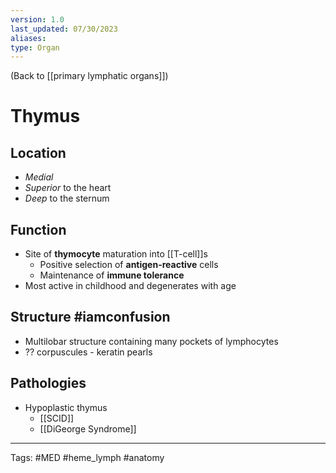 ```yaml
---
version: 1.0
last_updated: 07/30/2023
aliases: 
type: Organ
---
```


(Back to [[primary lymphatic organs]])

# Thymus

## Location
- _Medial_
- _Superior_ to the heart
- _Deep_ to the sternum
## Function
- Site of **thymocyte** maturation into [[T-cell]]s
	- Positive selection of **antigen-reactive** cells
	- Maintenance of **immune tolerance**
- Most active in childhood and degenerates with age
## Structure #iamconfusion 
- Multilobar structure containing many pockets of lymphocytes
- ?? corpuscules - keratin pearls

## Pathologies
- Hypoplastic thymus
	- [[SCID]]
	- [[DiGeorge Syndrome]]

---
Tags: #MED #heme_lymph #anatomy 